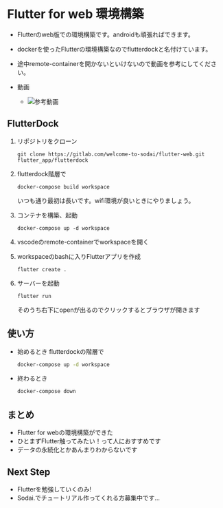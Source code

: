 # Flutter for web 環境構築

- Flutterのweb版での環境構築です。androidも頑張ればできます。
- dockerを使ったFlutterの環境構築なのでflutterdockと名付けています。
- 途中remote-containerを開かないといけないので動画を参考にしてください。

- 動画
   - ![参考動画](https://gitlab.com/welcome-to-sodai/flutter-web/-/raw/master/video.gif?inline=false)

## FlutterDock

1. リポジトリをクローン

   ```
   git clone https://gitlab.com/welcome-to-sodai/flutter-web.git flutter_app/flutterdock
   ```

2. flutterdock階層で

   ```
   docker-compose build workspace
   ```

   いつも通り最初は長いです。wifi環境が良いときにやりましょう。

4. コンテナを構築、起動

   ```
   docker-compose up -d workspace
   ```

5. vscodeのremote-containerでworkspaceを開く

6. workspaceのbashに入りFlutterアプリを作成

   ```
   flutter create .
   ```

7. サーバーを起動

   ```
   flutter run
   ```

    そのうち右下にopenが出るのでクリックするとブラウザが開きます

## 使い方

- 始めるとき flutterdockの階層で
   ```bash
   docker-compose up -d workspace
   ```
- 終わるとき
   ```bash
   docker-compose down
   ```

## まとめ

- Flutter for webの環境構築ができた
- ひとまずFlutter触ってみたい！って人におすすめです
- データの永続化とかあんまりわからないです

## Next Step

- Flutterを勉強していくのみ!
- Sodai.でチュートリアル作ってくれる方募集中です...
